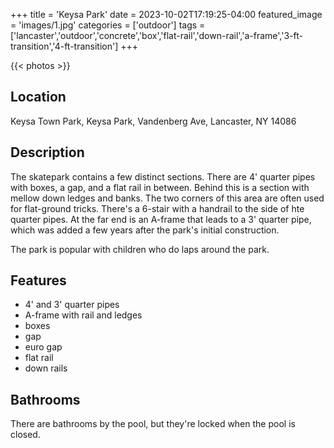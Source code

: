 +++
title = 'Keysa Park'
date = 2023-10-02T17:19:25-04:00
featured_image = 'images/1.jpg'
categories = ['outdoor']
tags = ['lancaster','outdoor','concrete','box','flat-rail','down-rail','a-frame','3-ft-transition','4-ft-transition']
+++

{{< photos >}}

## Location

Keysa Town Park, Keysa Park, Vandenberg Ave, Lancaster, NY 14086

## Description

The skatepark contains a few distinct sections. There are 4' quarter pipes with boxes, a gap, and a flat rail in between. Behind this is a section with mellow down ledges and banks. The two corners of this area are often used for flat-ground tricks. There's a 6-stair with a handrail to the side of hte quarter pipes. At the far end is an A-frame that leads to a 3' quarter pipe, which was added a few years after the park's initial construction.

The park is popular with children who do laps around the park.

## Features

- 4' and 3' quarter pipes
- A-frame with rail and ledges
- boxes
- gap
- euro gap
- flat rail
- down rails

## Bathrooms

There are bathrooms by the pool, but they're locked when the pool is closed.
